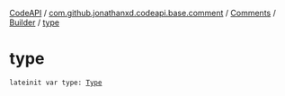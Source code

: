 [CodeAPI](../../../index.md) / [com.github.jonathanxd.codeapi.base.comment](../../index.md) / [Comments](../index.md) / [Builder](index.md) / [type](.)

# type

`lateinit var type: `[`Type`](../-type/index.md)